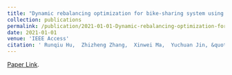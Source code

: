 ```yaml
---
title: "Dynamic rebalancing optimization for bike-sharing system using priority-based MOEA/D algorithm"
collection: publications
permalink: /publication/2021-01-01-Dynamic-rebalancing-optimization-for-bike-sharing-system-using-priority-based-MOEAD-algorithm
date: 2021-01-01
venue: 'IEEE Access'
citation: ' Runqiu Hu,  Zhizheng Zhang,  Xinwei Ma,  Yuchuan Jin, &quot;Dynamic rebalancing optimization for bike-sharing system using priority-based MOEA/D algorithm.&quot; IEEE Access, 2021.'
---
```

[Paper Link](https://ieeexplore.ieee.org/document/9350254).